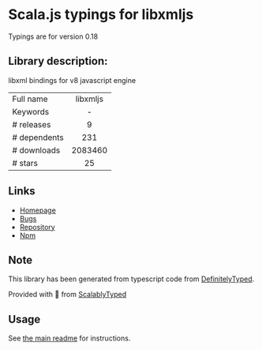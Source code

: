 
# Scala.js typings for libxmljs

Typings are for version 0.18

## Library description:
libxml bindings for v8 javascript engine

|                    |                 |
| ------------------ | :-------------: |
| Full name          | libxmljs |
| Keywords           | - |
| # releases         | 9 |
| # dependents       | 231 |
| # downloads        | 2083460 |
| # stars            | 25 |

## Links
- [Homepage](https://github.com/libxmljs/libxmljs#readme)
- [Bugs](http://github.com/libxmljs/libxmljs/issues)
- [Repository](https://github.com/libxmljs/libxmljs)
- [Npm](https://www.npmjs.com/package/libxmljs)
    


## Note
This library has been generated from typescript code from [DefinitelyTyped](https://definitelytyped.org).

Provided with :purple_heart: from [ScalablyTyped](https://github.com/oyvindberg/ScalablyTyped)

## Usage
See [the main readme](../../readme.md) for instructions.


